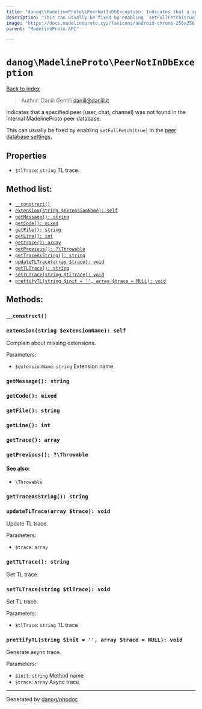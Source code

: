 ```yaml
---
title: "danog\\MadelineProto\\PeerNotInDbException: Indicates that a specified peer (user, chat, channel) was not found in the internal MadelineProto peer database."
description: "This can usually be fixed by enabling `setFullFetch(true)` in the [peer database settings](https://docs.madelineproto.xyz/PHP/danog/MadelineProto/Settings/Peer.html#setfullfetch-bool-fullfetch-self)."
image: "https://docs.madelineproto.xyz/favicons/android-chrome-256x256.png"
parent: "MadelineProto API"

---
```

# `danog\MadelineProto\PeerNotInDbException`
[Back to index](../../index.html)

> Author: Daniil Gentili <daniil@daniil.it>  
  

Indicates that a specified peer (user, chat, channel) was not found in the internal MadelineProto peer database.  

This can usually be fixed by enabling `setFullFetch(true)` in the [peer database settings](https://docs.madelineproto.xyz/PHP/danog/MadelineProto/Settings/Peer.html#setfullfetch-bool-fullfetch-self).

## Properties
* `$tlTrace`: `string` TL trace.

## Method list:
* [`__construct()`](#__construct)
* [`extension(string $extensionName): self`](#extension)
* [`getMessage(): string`](#getmessage)
* [`getCode(): mixed`](#getcode)
* [`getFile(): string`](#getfile)
* [`getLine(): int`](#getline)
* [`getTrace(): array`](#gettrace)
* [`getPrevious(): ?\Throwable`](#getprevious)
* [`getTraceAsString(): string`](#gettraceasstring)
* [`updateTLTrace(array $trace): void`](#updatetltrace)
* [`getTLTrace(): string`](#gettltrace)
* [`setTLTrace(string $tlTrace): void`](#settltrace)
* [`prettifyTL(string $init = '', array $trace = NULL): void`](#prettifytl)

## Methods:
### `__construct()`





### `extension(string $extensionName): self`

Complain about missing extensions.


Parameters:

* `$extensionName`: `string` Extension name  



### `getMessage(): string`





### `getCode(): mixed`





### `getFile(): string`





### `getLine(): int`





### `getTrace(): array`





### `getPrevious(): ?\Throwable`




#### See also: 
* `\Throwable`




### `getTraceAsString(): string`





### `updateTLTrace(array $trace): void`

Update TL trace.


Parameters:

* `$trace`: `array`   



### `getTLTrace(): string`

Get TL trace.



### `setTLTrace(string $tlTrace): void`

Set TL trace.


Parameters:

* `$tlTrace`: `string` TL trace  



### `prettifyTL(string $init = '', array $trace = NULL): void`

Generate async trace.


Parameters:

* `$init`: `string` Method name  
* `$trace`: `array` Async trace  



---
Generated by [danog/phpdoc](https://phpdoc.daniil.it)

